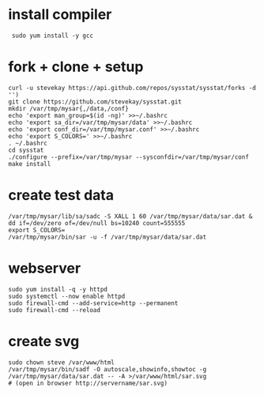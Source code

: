 # install compiler
     sudo yum install -y gcc

# fork + clone + setup
    curl -u stevekay https://api.github.com/repos/sysstat/sysstat/forks -d '')
    git clone https://github.com/stevekay/sysstat.git
    mkdir /var/tmp/mysar{,/data,/conf}
    echo 'export man_group=$(id -ng)' >>~/.bashrc
    echo 'export sa_dir=/var/tmp/mysar/data' >>~/.bashrc
    echo 'export conf_dir=/var/tmp/mysar.conf' >>~/.bashrc
    echo 'export S_COLORS=' >>~/.bashrc
    . ~/.bashrc
    cd sysstat
    ./configure --prefix=/var/tmp/mysar --sysconfdir=/var/tmp/mysar/conf
    make install

# create test data
    /var/tmp/mysar/lib/sa/sadc -S XALL 1 60 /var/tmp/mysar/data/sar.dat &
    dd if=/dev/zero of=/dev/null bs=10240 count=555555
    export S_COLORS=
    /var/tmp/mysar/bin/sar -u -f /var/tmp/mysar/data/sar.dat

# webserver
    sudo yum install -q -y httpd
    sudo systemctl --now enable httpd
    sudo firewall-cmd --add-service=http --permanent
    sudo firewall-cmd --reload

# create svg
    sudo chown steve /var/www/html
    /var/tmp/mysar/bin/sadf -O autoscale,showinfo,showtoc -g  /var/tmp/mysar/data/sar.dat -- -A >/var/www/html/sar.svg
    # (open in browser http://servername/sar.svg)
